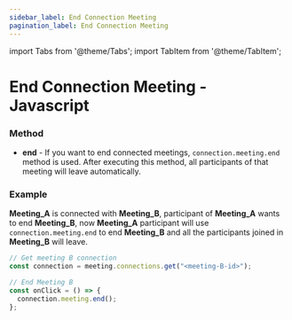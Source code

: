 ```yaml
---
sidebar_label: End Connection Meeting
pagination_label: End Connection Meeting
---
```


import Tabs from '@theme/Tabs';
import TabItem from '@theme/TabItem';

# End Connection Meeting - Javascript

### Method

- **end** - If you want to end connected meetings, `connection.meeting.end` method is used. After executing this method, all participants of that meeting will leave automatically.

### Example

**Meeting_A** is connected with **Meeting_B**, participant of **Meeting_A** wants to end **Meeting_B**, now **Meeting_A** participant will use `connection.meeting.end` to end **Meeting_B** and all the participants joined in **Meeting_B** will leave.

```js
// Get meeting B connection
const connection = meeting.connections.get("<meeting-B-id>");

// End Meeting B
const onClick = () => {
  connection.meeting.end();
};
```
